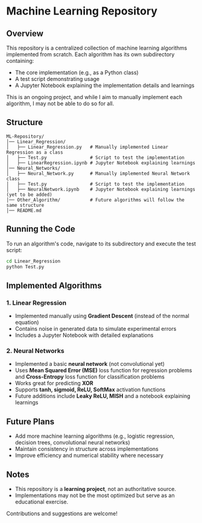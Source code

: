 # Machine Learning Repository

## Overview
This repository is a centralized collection of machine learning algorithms implemented from scratch. Each algorithm has its own subdirectory containing:

- The core implementation (e.g., as a Python class)
- A test script demonstrating usage
- A Jupyter Notebook explaining the implementation details and learnings

This is an ongoing project, and while I aim to manually implement each algorithm, I may not be able to do so for all.

## Structure
```
ML-Repository/
│── Linear_Regression/
│   ├── Linear_Regression.py   # Manually implemented Linear Regression as a class
│   ├── Test.py                # Script to test the implementation
│   ├── LinearRegression.ipynb # Jupyter Notebook explaining learnings
│── Neural_Networks/
│   ├── Neural_Network.py      # Manually implemented Neural Network class
│   ├── Test.py                # Script to test the implementation
│   ├── NeuralNetwork.ipynb    # Jupyter Notebook explaining learnings (yet to be added)
│── Other_Algorithm/           # Future algorithms will follow the same structure
│── README.md                  
```

## Running the Code
To run an algorithm's code, navigate to its subdirectory and execute the test script:
```sh
cd Linear_Regression
python Test.py
```

## Implemented Algorithms
### 1. Linear Regression
- Implemented manually using **Gradient Descent** (instead of the normal equation)
- Contains noise in generated data to simulate experimental errors
- Includes a Jupyter Notebook with detailed explanations

### 2. Neural Networks
- Implemented a basic **neural network** (not convolutional yet)
- Uses **Mean Squared Error (MSE)** loss function for regression problems and **Cross-Entropy** loss function for classification problems
- Works great for predicting **XOR**
- Supports **tanh, sigmoid, ReLU, SoftMax** activation functions
- Future additions include **Leaky ReLU, MISH** and a notebook explaining learnings

## Future Plans
- Add more machine learning algorithms (e.g., logistic regression, decision trees, convolutional neural networks)
- Maintain consistency in structure across implementations
- Improve efficiency and numerical stability where necessary

## Notes
- This repository is a **learning project**, not an authoritative source.
- Implementations may not be the most optimized but serve as an educational exercise.

Contributions and suggestions are welcome!

